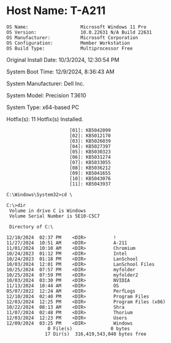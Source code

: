 # Host Name:                 T-A211
```
OS Name:                   Microsoft Windows 11 Pro
OS Version:                10.0.22631 N/A Build 22631
OS Manufacturer:           Microsoft Corporation
OS Configuration:          Member Workstation
OS Build Type:             Multiprocessor Free
```
Original Install Date:     10/3/2024, 12:30:54 PM

System Boot Time:          12/9/2024, 8:36:43 AM

System Manufacturer:       Dell Inc.

System Model:              Precision T3610

System Type:               x64-based PC

Hotfix(s):                 11 Hotfix(s) Installed.

                           [01]: KB5042099
                           [02]: KB5012170
                           [03]: KB5026039
                           [04]: KB5027397
                           [05]: KB5030323
                           [06]: KB5031274
                           [07]: KB5033055
                           [08]: KB5036212
                           [09]: KB5041655
                           [10]: KB5043076
                           [11]: KB5043937
```
C:\Windows\System32>cd \

C:\>dir
 Volume in drive C is Windows
 Volume Serial Number is 5E10-C5C7

 Directory of C:\

12/10/2024  02:37 PM    <DIR>          !
11/27/2024  10:51 AM    <DIR>          A-211
11/01/2024  10:10 AM    <DIR>          Chromium
10/24/2023  01:12 PM    <DIR>          Intel
10/24/2023  01:18 PM    <DIR>          LanSchool
10/03/2024  12:01 PM    <DIR>          LanSchool Files
10/25/2024  07:57 PM    <DIR>          myfolder
10/25/2024  07:59 PM    <DIR>          myfolder2
10/03/2024  03:30 PM    <DIR>          NVIDIA
11/13/2024  10:44 AM    <DIR>          OS
05/07/2022  12:24 AM    <DIR>          PerfLogs
12/10/2024  02:40 PM    <DIR>          Program Files
12/03/2024  12:25 PM    <DIR>          Program Files (x86)
10/22/2024  08:13 AM    <DIR>          Shra
11/07/2024  02:48 PM    <DIR>          Thorium
12/03/2024  12:23 PM    <DIR>          Users
12/09/2024  03:25 PM    <DIR>          Windows
               0 File(s)              0 bytes
              17 Dir(s)  316,419,543,040 bytes free
```
